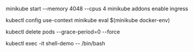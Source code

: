 minikube start --memory 4048 --cpus 4
minikube addons enable ingress

kubectl config use-context minikube
eval $(minikube docker-env)  

kubectl delete pods <pod> --grace-period=0 --force

kubectl exec -it shell-demo -- /bin/bash
